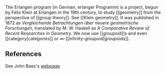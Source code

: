 The Erlangen program (in German, erlanger Programm) is a project, begun by Felix Klein at Erlangen in the 19th century, to study [[geometry]] from the perspective of [[group theory]]. See [[Klein geometry]].  It was published in 1872 as _Vergleichende Betrachtungen &#252;ber neuere geometrische Forschungen_, translated by M. W. Haskell as _A Comparative Review of Recent Researches in Geometry_. We now use [[groupoid]]s and even [[category|categories]] or $\infty$-[[infinity-groupoid|groupoids]].

## References ##

See John Baez's [webpage](http://math.ucr.edu/home/baez/erlangen/).
